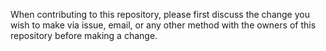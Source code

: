 When contributing to this repository, please first discuss the change you wish to make via issue, email, or any other method with the owners of this repository before making a change.